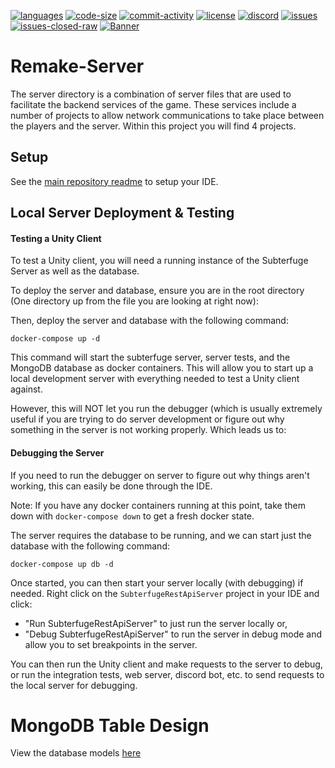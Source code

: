 ﻿[![languages](https://img.shields.io/github/languages/top/Subterfuge-Revived/Remake-Core)]()
[![code-size](https://img.shields.io/github/languages/code-size/Subterfuge-Revived/Remake-Core)]()
[![commit-activity](https://img.shields.io/github/commit-activity/y/Subterfuge-Revived/Remake-Core)](https://github.com/Subterfuge-Revived/Remake-Core/pulse/yearly)
[![license](https://img.shields.io/github/license/Subterfuge-Revived/Remake-Core)](LICENSE)
[![discord](https://img.shields.io/discord/617149385196961792)](https://discord.gg/GNk7Xw4)
[![issues](https://img.shields.io/github/issues/Subterfuge-Revived/Remake-Core)](https://github.com/Subterfuge-Revived/Remake-Core/issues?q=is%3Aopen)
[![issues-closed-raw](https://img.shields.io/github/issues-closed/Subterfuge-Revived/Remake-Core)](https://github.com/Subterfuge-Revived/Remake-Core/issues?q=is%3Aclosed+)
[![Banner](banner.png)]()

# Remake-Server

The server directory is a combination of server files that are used to facilitate the backend services of the game. These services include a number of projects to allow network communications
to take place between the players and the server. Within this project you will find 4 projects.

## Setup

See the [main repository readme](https://github.com/Subterfuge-Revived/Remake-Core) to setup your IDE.

## Local Server Deployment & Testing

#### Testing a Unity Client

To test a Unity client, you will need a running instance of the Subterfuge Server as well as the database.

To deploy the server and database, ensure you are in the root directory (One directory up from the file you are looking at right now):

Then, deploy the server and database with the following command:

```
docker-compose up -d
```

This command will start the subterfuge server, server tests, and the MongoDB database as docker containers.
This will allow you to start up a local development server with everything needed to test a Unity client against.

However, this will NOT let you run the debugger (which is usually extremely useful if you are trying to do server development or figure out why something in the server is not working properly.
Which leads us to:

#### Debugging the Server

If you need to run the debugger on server to figure out why things aren't working, this can easily be done through the IDE.

Note: If you have any docker containers running at this point, take them down with `docker-compose down` to get a fresh docker state.

The server requires the database to be running, and we can start just the database with the following command:

```
docker-compose up db -d
```

Once started, you can then start your server locally (with debugging) if needed.
Right click on the `SubterfugeRestApiServer` project in your IDE and click:

- "Run SubterfugeRestApiServer" to just run the server locally or,
- "Debug SubterfugeRestApiServer" to run the server in debug mode and allow you to set breakpoints in the server.

You can then run the Unity client and make requests to the server to debug, or run the integration tests, web server, discord bot, etc. to send requests to the local server for debugging.

# MongoDB Table Design

View the database models [here](https://github.com/Subterfuge-Revived/Remake-Core/tree/master/Server/SubterfugeDatabaseProvider/Models)